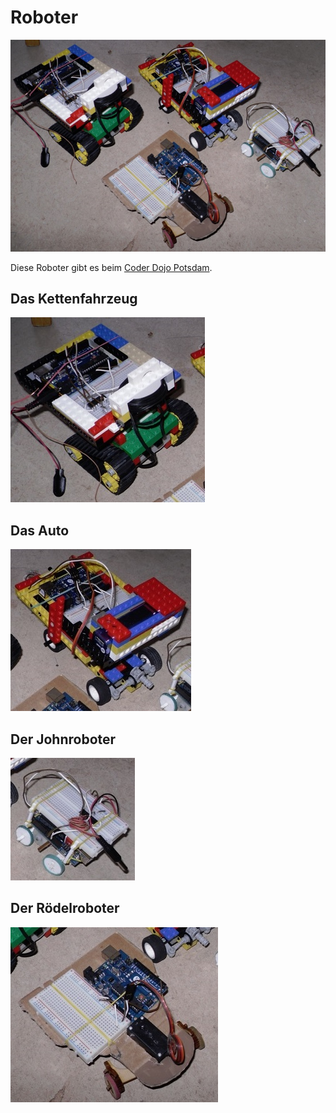 Roboter
=======

![Die vier Roboter](bilder/roboter.jpg)

Diese Roboter gibt es beim [Coder Dojo Potsdam](http://zen.coderdojo.com/dojo/861).

Das Kettenfahrzeug
------------------

[![](legokettenfahrzeug/legokettenfahrzeug.jpg)](legokettenfahrzeug)

Das Auto
--------

[![](legoauto/legoauto.jpg)](legoauto)

Der Johnroboter
---------------

[![](john/john.jpg)](john)


Der Rödelroboter
----------------

[![](roedel/roedel.jpg)](roedel)


